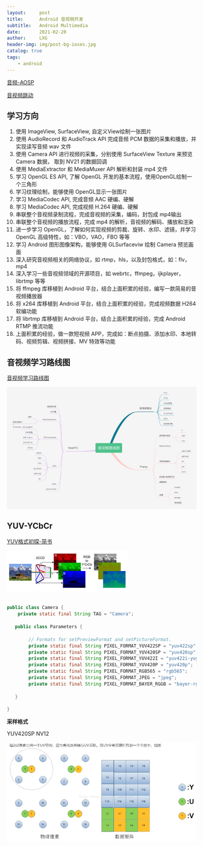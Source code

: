 ```yaml
---
layout:     post
title:      Android 音视频开发
subtitle:   Android Multimedia
date:       2021-02-20
author:     LXG
header-img: img/post-bg-ioses.jpg
catalog: true
tags:
    - android
---
```


[音频-AOSP](https://source.android.google.cn/devices/audio?hl=zh-cn)

[音视频跳动](http://www.avdancedu.com/)

## 学习方向

1. 使用 ImageView, SurfaceView, 自定义View绘制一张图片
2. 使用 AudioRecord 和 AudioTrack API 完成音频 PCM 数据的采集和播放，并实现读写音频 wav 文件
3. 使用 Camera API 进行视频的采集，分别使用 SurfaceView Texture 来预览 Camera 数据， 取到 NV21 的数据回调
4. 使用 MediaExtractor 和 MediaMuxer API 解析和封装 mp4 文件
5. 学习 OpenGL ES API, 了解 OpenGL 开发的基本流程，使用OpenGL绘制一个三角形
6. 学习纹理绘制，能够使用 OpenGL显示一张图片
7. 学习 MediaCodec API, 完成音频 AAC 硬编、硬解
8. 学习 MediaCodec API, 完成视频 H.264 硬编、硬解
9. 串联整个音视频录制流程，完成音视频的采集，编码，封包成 mp4输出
10. 串联整个音视频的播放流程，完成 mp4 的解析，音视频的解码、播放和渲染
11. 进一步学习 OpenGL，了解如何实现视频的剪裁、旋转、水印、滤镜，并学习 OpenGL 高级特性，如：VBO，VAO，FBO 等等
12. 学习 Android 图形图像架构，能够使用 GLSurfaceviw 绘制 Camera 预览画面
13. 深入研究音视频相关的网络协议，如 rtmp，hls，以及封包格式，如：flv，mp4
14. 深入学习一些音视频领域的开源项目，如 webrtc，ffmpeg，ijkplayer，librtmp 等等
15. 将 ffmpeg 库移植到 Android 平台，结合上面积累的经验，编写一款简易的音视频播放器
16. 将 x264 库移植到 Android 平台，结合上面积累的经验，完成视频数据 H264 软编功能
17. 将 librtmp 库移植到 Android 平台，结合上面积累的经验，完成 Android RTMP 推流功能
18. 上面积累的经验，做一款短视频 APP，完成如：断点拍摄、添加水印、本地转码、视频剪辑、视频拼接、MV 特效等功能

## 音视频学习路线图

[音视频学习路线图](http://www.avdancedu.com/12dc77f9/)

![avdance_edu](/images/webrtc/avdance_edu.jpg)

## YUV-YCbCr

[YUV格式初探-简书](https://www.jianshu.com/p/3e44c2262775)

![yuv](/images/webrtc/yuv.png)

```java

public class Camera {
    private static final String TAG = "Camera";

   public class Parameters {

        // Formats for setPreviewFormat and setPictureFormat.
        private static final String PIXEL_FORMAT_YUV422SP = "yuv422sp";
        private static final String PIXEL_FORMAT_YUV420SP = "yuv420sp";
        private static final String PIXEL_FORMAT_YUV422I = "yuv422i-yuyv";
        private static final String PIXEL_FORMAT_YUV420P = "yuv420p";
        private static final String PIXEL_FORMAT_RGB565 = "rgb565";
        private static final String PIXEL_FORMAT_JPEG = "jpeg";
        private static final String PIXEL_FORMAT_BAYER_RGGB = "bayer-rggb";

   }

}

```

**采样格式**

YUV420SP
NV12

![yuv420sp](/images/webrtc/yuv420sp.webp)









